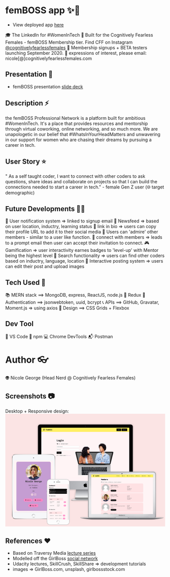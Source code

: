 # femBOSS app ✨📱

- View deployed app [here](https://whispering-oasis-00103.herokuapp.com/)

🎓 The LinkedIn for #WomenInTech
🔮 Built for the Cognitively Fearless Females - femBOSS Membership tier.
Find CFF on Instagram [@cognitivelyfearlessfemales](https://www.instagram.com/cognitivelyfearlessfemales)
🚀 Membership signups + BETA testers launching September 2020.
📧 expressions of interest, please email: nicole[@]cognitivelyfearlessfemales.com

## Presentation 📼

- femBOSS presentation [slide deck](https://www.canva.com/design/DAED-52_bQ8/XC66J9ttwTSts2JM5nGKCA/view?utm_content=DAED-52_bQ8&utm_campaign=designshare&utm_medium=link&utm_source=publishsharelink)

## Description ⚡

the femBOSS Professional Network is a platform built for ambitious #WomenInTech.
It's a place that provides resources and mentorship through virtual coworking, online networking, and so much more. We are unapologetic in our belief that #WhatsInYourHeadMatters and unwavering in our support for women who are chasing their dreams by pursuing a career in tech.

## User Story ⭐

" As a self taught coder, I want to connect with other coders to ask questions, share ideas and collaborate on projects so that I can build the connections needed to start a career in tech." - female Gen Z user (🌐 target demographic)

## Future Developments 🚧🔜

🔔 User notification system => linked to signup email
📰 Newsfeed => based on user location, inductry, learning status
🔗 link in bio => users can copy their profile URL to add it to their social media
🌻 Users can 'admire' other members - similar to a user like function.
💌 connect with members => leads to a prompt email then user can accept their invitation to connect.
🎮 Gamification => user interactivity earnes badges to 'level-up' with Mentor being the highest level
🔎 Search functionality => users can find other coders based on inductry, language, location
💾 Interactive posting system => users can edit their post and upload images

## Tech Used 👾

📚 MERN stack ==> MongoDB, express, ReactJS, node.js
🔮 Redux
🔐 Authentication ==> jsonwebtoken, uuid, bcrypt
📞 APIs ==> GitHub, Gravatar, Moment.js => using axios
🎨 Design ==> CSS Grids + Flexbox

## Dev Tool

🔌 VS Code
🎁 npm
💻 Chrome DevTools
📬 Postman

# Author 👓

👽 Nicole George (Head Nerd @ Cognitively Fearless Females)

## Screenshots 📷

Desktop + Responsive design: </br>
![Screenshots](https://github.com/NicoleGeorge/femboss_app/blob/master/client/src/img/screenshots%20-%20femBOSS%20app.png)

## References ♥️

- Based on Traversy Media [lecture series](https://www.udemy.com/)
- Modelled off the GirlBoss [social network](https://www.girlboss.com/)
- Udacity lectures, SkillCrush, SkillShare => development tutorials
- images => GirlBoss.com, unsplash, girlbossstock.com
